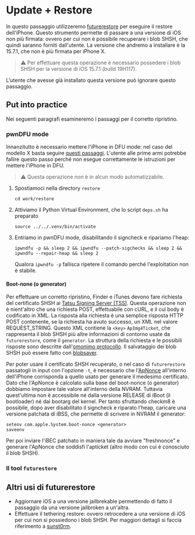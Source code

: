# Update + Restore

In questo passaggio utilizzeremo [futurerestore](https://github.com/futurerestore/futurerestore) per eseguire il restore dell'iPhone.
Questo strumento permette di passare a una versione di iOS non più firmata: ovvero per cui non è possibile recuperare i blob SHSH, che quindi saranno forniti dall'utente.
La versione che andremo a installare è la 15.7.1, che non è più firmata per iPhone X.

> :warning: Per effettuare questa operazione è necessario possedere i blob SHSH per la versione di iOS 15.7.1 (build 19H117).

L'utente che avesse già installato questa versione può ignorare questo passaggio.

## Put into practice

Nei seguenti paragrafi esamineremo i passaggi per il corretto ripristino.

### pwnDFU mode

Innanzitutto è necessario mettere l'iPhone in DFU mode: nel caso del modello X basta seguire [questi passaggi](https://www.theiphonewiki.com/w/index.php?title=DFU_Mode&oldid=125882#A11_and_newer_devices_.28iPhone_8_and_above.2C_iPad_Pro_2018.2C_iPad_Air_2019.2C_iPad_Mini_2019.29).
L'utente alle prime armi potrebbe fallire questo passo perché non esegue correttamente le istruzioni per mettere l'iPhone in DFU.

> :warning: Questa operazione non è in alcun modo automatizzabile.

1. Spostiamoci nella directory `restore`
   ```shell
   cd work/restore
   ```
2. Attiviamo il Python Virtual Environment, che lo script `deps.sh` ha preparato
   ```shell
   source ../../.venv/bin/activate
   ```
3. Entriamo in pwnDFU mode, disabilitando il signcheck e ripariamo l'heap:
   ```shell
   ipwndfu -p && sleep 2 && ipwndfu --patch-sigchecks && sleep 2 && ipwndfu --repair-heap && sleep 2
   ```
   Qualora `ipwndfu -p` fallisca ripetere il comando perché l'exploitation non è stabile.

#### Boot-none (o generator)

Per effettuare un corretto ripristino, Finder e iTunes devono fare richiesta del certificato SHSH ai [Tatsu Signing Server (TSS)](https://www.theiphonewiki.com/w/index.php?title=Tatsu_Signing_Server&oldid=101793).
Questa operazione non è nient'altro che una richiesta POST, effettuabile con cURL, e il cui body è codificato in XML.
La risposta alla richiesta è una semplice risposta HTTP POST contenente, se la richiesta ha avuto successo, un XML nel valore REQUEST_STRING.
Questo XML contiene la `<key>` `ApImg4Ticket`, che rappresenta il blob SHSH più altre informazioni di contorno usate da `futurerestore`, come il `generator`.
La struttura della richiesta e le possibili risposte sono descritte dall'[omonimo protocollo](https://www.theiphonewiki.com/w/index.php?title=SHSH_Protocol&oldid=121894).
Il salvataggio dei blob SHSH può essere fatto con [blobsaver](https://github.com/airsquared/blobsaver).

Per poter usare il certificato SHSH recuperato, o nel caso di `futurerestore` passatogli in input con l'opzione `-t`, è necessario che l'[ApNonce](https://www.theiphonewiki.com/w/index.php?title=Nonce&oldid=119870) all'interno dell'iPhone corrisponda a quello usato per generare il medesimo certificato.
Dato che l'ApNonce è calcolato sulla base del boot-nonce (o generator) dobbiamo impostare tale valore all'interno della NVRAM.
Tuttavia quest'ultima non è accessibile né dalla versione RELEASE di iBoot (il bootloader) né dai bootarg del kernel.
Per tanto sfruttando checkm8 è possibile, dopo aver disabilitato il signcheck e riparato l'heap, caricare una versione patchata di iBSS, che permette di scrivere in NVRAM il generator:
```shell
setenv com.apple.System.boot-nonce <generator>
saveenv
```
Per poi inviare l'iBEC patchato in maniera tale da avviare "freshnonce" e generare l'ApNonce che soddisfi l'apticket (altro modo con cui è conosciuto il blob SHSH).

### Il tool `futurestore`



## Altri usi di futurerestore
- Aggiornare iOS a una versione jailbrekable permettendo di fatto il passaggio da una versione jailbroken a un'altra.
- Effettuare il tethering restore: ovvero retrocedere a una versione di iOS per cui non si possiedono i blob SHSH.
  Per maggiori dettagli si faccia riferimento a [sunst0rm](https://github.com/mineek/sunst0rm).
